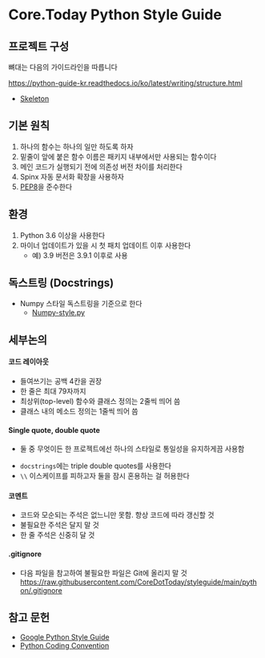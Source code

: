 # Core.Today Python Style Guide

## 프로젝트 구성
뼈대는 다음의 가이드라인을 따릅니다

https://python-guide-kr.readthedocs.io/ko/latest/writing/structure.html

- [Skeleton](https://github.com/navdeep-G/samplemod)


## 기본 원칙
1. 하나의 함수는 하나의 일만 하도록 하자
2. 밑줄이 앞에 붙은 함수 이름은 패키지 내부에서만 사용되는 함수이다
3. 메인 코드가 실행되기 전에 의존성 버전 차이를 처리한다
4. Spinx 자동 문서화 확장을 사용하자
5. [PEP8](https://www.python.org/dev/peps/pep-0008/)을 준수한다


## 환경
1. Python 3.6 이상을 사용한다
2. 마이너 업데이트가 있을 시 첫 패치 업데이트 이후 사용한다
   * 예) 3.9 버전은 3.9.1 이후로 사용


## 독스트링 (Docstrings)
- Numpy 스타일 독스트링을 기준으로 한다
  - [Numpy-style.py](https://github.com/CoreDotToday/styleguide/blob/main/python/docstring/Numpy-style.py)

## 세부논의

#### 코드 레이아웃
- 들여쓰기는 공백 4칸을 권장
- 한 줄은 최대 79자까지
- 최상위(top-level) 함수와 클래스 정의는 2줄씩 띄어 씀
- 클래스 내의 메소드 정의는 1줄씩 띄어 씀


#### Single quote, double quote

- 둘 중 무엇이든 한 프로젝트에선 하나의 스타일로 통일성을 유지하게끔 사용함

* `docstrings`에는 triple double quotes를 사용한다
* `\\` 이스케이프를 피하고자 둘을 잠시 혼용하는 걸 허용한다


#### 코멘트
- 코드와 모순되는 주석은 없느니만 못함. 항상 코드에 따라 갱신할 것
- 불필요한 주석은 달지 말 것
- 한 줄 주석은 신중히 달 것

#### .gitignore
- 다음 파일을 참고하여 불필요한 파일은 Git에 올리지 말 것
https://raw.githubusercontent.com/CoreDotToday/styleguide/main/python/.gitignore


## 참고 문헌
- [Google Python Style Guide](https://google.github.io/styleguide/pyguide.html)
- [Python Coding Convention](https://spoqa.github.io/2012/08/03/about-python-coding-convention.html)
